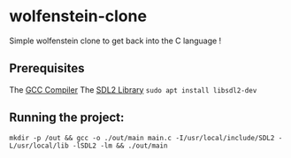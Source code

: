 # wolfenstein-clone
Simple wolfenstein clone to get back into the C language !

## Prerequisites
The [GCC Compiler](https://gcc.gnu.org/)
The [SDL2 Library](https://www.libsdl.org)
`sudo apt install libsdl2-dev`

## Running the project:
`mkdir -p /out && gcc -o ./out/main main.c -I/usr/local/include/SDL2 -L/usr/local/lib -lSDL2 -lm && ./out/main`